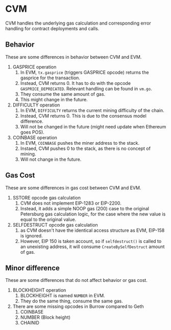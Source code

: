 # CVM

CVM handles the underlying gas calculation and corresponding error handling for contract deployments and calls.

## Behavior
These are some differences in behavior between CVM and EVM.

1. GASPRICE operation
    1. In EVM, `tx.gasprice` (triggers GASPRICE opcode) returns the gasprice for the transaction.
    2. Instead, CVM returns 0. It has to do with the opcode `GASPRICE_DEPRECATED`. Relevant handling can be found in `vm.go`.
    3. They consume the same amount of gas.
    4. This might change in the future.
2. DIFFICULTY operation
    1. In EVM, `DIFFICULTY` returns the current mining difficulty of the chain.
    2. Instead, CVM returns 0. This is due to the consensus model difference.
    3. Will not be changed in the future (might need update when Ethereum goes POS).
3. COINBASE operation
    1. In EVM, `COINBASE` pushes the miner address to the stack.
    2. Instaed, CVM pushes 0 to the stack, as there is no concept of mining.
    3. Will not change in the future.


## Gas Cost  
These are some differences in gas cost between CVM and EVM.
    
1. SSTORE opcode gas calculation
    1. CVM does not implement EIP-1283 or EIP-2200.
    2. Instead, it adds a simple NOOP gas (200) case to the original Petersburg gas calculation logic, for the case where the new value is equal to the original value.
2. SELFDESTRUCT opcode gas calculation
    1. as CVM doesn't have the identical access structure as EVM, EIP-158 is ignored.
    2. However, EIP 150 is taken account, so if `selfdestruct()` is called to an unexisting address,
    it will consume `CreateBySelfDestruct` amount of gas.

## Minor difference
These are some differences that do not affect behavior or gas cost.

1. BLOCKHEIGHT operation
    1. BLOCKHEIGHT is named `NUMBER` in EVM.
    2. They do the same thing, consume the same gas.
2. There are some missing opcodes in Burrow compared to Geth
    1. COINBASE
    2. NUMBER (Block height)
    3. CHAINID